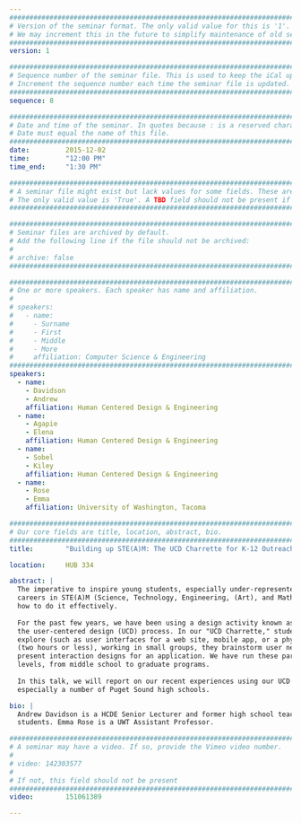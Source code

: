 ```yaml
---
################################################################################
# Version of the seminar format. The only valid value for this is '1'. 
# We may increment this in the future to simplify maintenance of old seminars.
################################################################################
version: 1

################################################################################
# Sequence number of the seminar file. This is used to keep the iCal up to date.
# Increment the sequence number each time the seminar file is updated.
################################################################################
sequence: 8

################################################################################
# Date and time of the seminar. In quotes because : is a reserved character.
# Date must equal the name of this file.
################################################################################
date:         2015-12-02
time:         "12:00 PM"
time_end:     "1:30 PM"

################################################################################
# A seminar file might exist but lack values for some fields. These are 'TBD'. 
# The only valid value is 'True'. A TBD field should not be present if 'False'.
################################################################################

################################################################################
# Seminar files are archived by default.
# Add the following line if the file should not be archived:
#
# archive: false
################################################################################

################################################################################
# One or more speakers. Each speaker has name and affiliation.
#
# speakers:
#   - name: 
#     - Surname
#     - First
#     - Middle
#     - More
#     affiliation: Computer Science & Engineering 
################################################################################
speakers:
  - name:
    - Davidson
    - Andrew
    affiliation: Human Centered Design & Engineering
  - name:
    - Agapie
    - Elena
    affiliation: Human Centered Design & Engineering
  - name:
    - Sobel
    - Kiley
    affiliation: Human Centered Design & Engineering
  - name:
    - Rose
    - Emma
    affiliation: University of Washington, Tacoma

################################################################################
# Our core fields are title, location, abstract, bio.
################################################################################
title:        "Building up STE(A)M: The UCD Charrette for K-12 Outreach"

location:     HUB 334

abstract: |
  The imperative to inspire young students, especially under-represented minorities and women, to pursue education and 
  careers in STE(A)M (Science, Technology, Engineering, (Art), and Math) fields is well known. The burning question is 
  how to do it effectively.
  
  For the past few years, we have been using a design activity known as a charrette as a way to introduce students to 
  the user-centered design (UCD) process. In our "UCD Charrette," students are given a particular design space to 
  explore (such as user interfaces for a web site, mobile app, or a physical device). In a very short period of time 
  (two hours or less), working in small groups, they brainstorm user needs, develop use-case scenarios, and create and 
  present interaction designs for an application. We have run these participatory workshops with students at various 
  levels, from middle school to graduate programs.
  
  In this talk, we will report on our recent experiences using our UCD Charrette in a variety of outreach efforts, most 
  especially a number of Puget Sound high schools.

bio: |
  Andrew Davidson is a HCDE Senior Lecturer and former high school teacher, and Elena Agapie and Kiley Sobel are HCDE PhD 
  students. Emma Rose is a UWT Assistant Professor.

################################################################################
# A seminar may have a video. If so, provide the Vimeo video number.
#
# video: 142303577
#
# If not, this field should not be present 
################################################################################
video:        151061389

---
```

